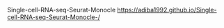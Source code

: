 Single-cell-RNA-seq-Seurat-Monocle
https://adiba1992.github.io/Single-cell-RNA-seq-Seurat-Monocle-/
